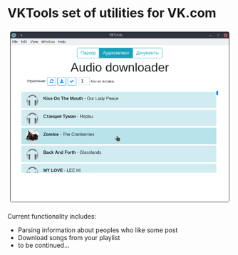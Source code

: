 # VKTools set of utilities for VK.com

![alt text](docs/screen.png 'App screenshot')

Current functionality includes:

* Parsing information about peoples who like some post
* Download songs from your playlist
* to be continued...
